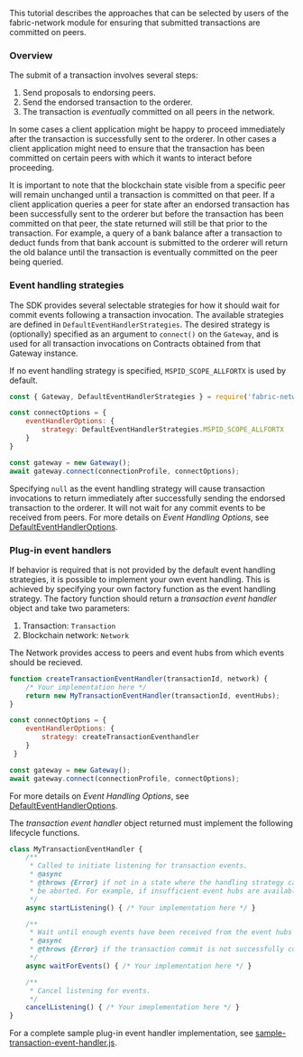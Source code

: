 This tutorial describes the approaches that can be selected by users of the
fabric-network module for ensuring that submitted transactions are committed
on peers.

### Overview

The submit of a transaction involves several steps:
1. Send proposals to endorsing peers.
2. Send the endorsed transaction to the orderer.
3. The transaction is *eventually* committed on all peers in the network.

In some cases a client application might be happy to proceed immediately after
the transaction is successfully sent to the orderer. In other cases a client
application might need to ensure that the transaction has been committed on
certain peers with which it wants to interact before proceeding.

It is important to note that the blockchain state visible from a specific peer
will remain unchanged until a transaction is committed on that peer. If a
client application queries a peer for state after an endorsed transaction has
been successfully sent to the orderer but before the transaction has been
committed on that peer, the state returned will still be that prior to the
transaction. For example, a query of a bank balance after a transaction to
deduct funds from that bank account is submitted to the orderer will return
the old balance until the transaction is eventually committed on the peer
being queried.

### Event handling strategies

The SDK provides several selectable strategies for how it should wait for
commit events following a transaction invocation. The available strategies
are defined in `DefaultEventHandlerStrategies`. The desired strategy is
(optionally) specified as an argument to `connect()` on the `Gateway`, and
is used for all transaction invocations on Contracts obtained from that
Gateway instance.

If no event handling strategy is specified, `MSPID_SCOPE_ALLFORTX` is used
by default.

```javascript
const { Gateway, DefaultEventHandlerStrategies } = require('fabric-network');

const connectOptions = {
    eventHandlerOptions: {
        strategy: DefaultEventHandlerStrategies.MSPID_SCOPE_ALLFORTX
    }
}

const gateway = new Gateway();
await gateway.connect(connectionProfile, connectOptions);
```

Specifying `null` as the event handling strategy will cause transaction
invocations to return immediately after successfully sending the endorsed
transaction to the orderer. It will not wait for any commit events to be
received from peers.  For more details on *Event Handling Options*, see [DefaultEventHandlerOptions](module-fabric-network.Gateway.html#~DefaultEventHandlerOptions__anchor).

### Plug-in event handlers

If behavior is required that is not provided by the default event handling
strategies, it is possible to implement your own event handling. This is
achieved by specifying your own factory function as the event handling
strategy. The factory function should return a *transaction event handler*
object and take two parameters:
1. Transaction: `Transaction`
2. Blockchain network: `Network`

The Network provides access to peers and event hubs from which events should
be recieved.

```javascript
function createTransactionEventHandler(transactionId, network) {
    /* Your implementation here */
    return new MyTransactionEventHandler(transactionId, eventHubs);
}

const connectOptions = {
    eventHandlerOptions: {
        strategy: createTransactionEventhandler
    }
 }

const gateway = new Gateway();
await gateway.connect(connectionProfile, connectOptions);
```

For more details on *Event Handling Options*, see [DefaultEventHandlerOptions](module-fabric-network.Gateway.html#~DefaultEventHandlerOptions__anchor).

The *transaction event handler* object returned must implement the following
lifecycle functions.

```javascript
class MyTransactionEventHandler {
    /**
     * Called to initiate listening for transaction events.
     * @async
     * @throws {Error} if not in a state where the handling strategy can be satified and the transaction should
     * be aborted. For example, if insufficient event hubs are available.
     */
    async startListening() { /* Your implementation here */ }

    /**
     * Wait until enough events have been received from the event hubs to satisfy the event handling strategy.
     * @async
     * @throws {Error} if the transaction commit is not successfully confirmed.
     */
    async waitForEvents() { /* Your implementation here */ }

    /**
     * Cancel listening for events.
     */
    cancelListening() { /* Your imeplementation here */ }
}
```

For a complete sample plug-in event handler implementation, see [sample-transaction-event-handler.js](https://github.com/hyperledger/fabric-sdk-node/blob/master/test/integration/network-e2e/sample-transaction-event-handler.js).
